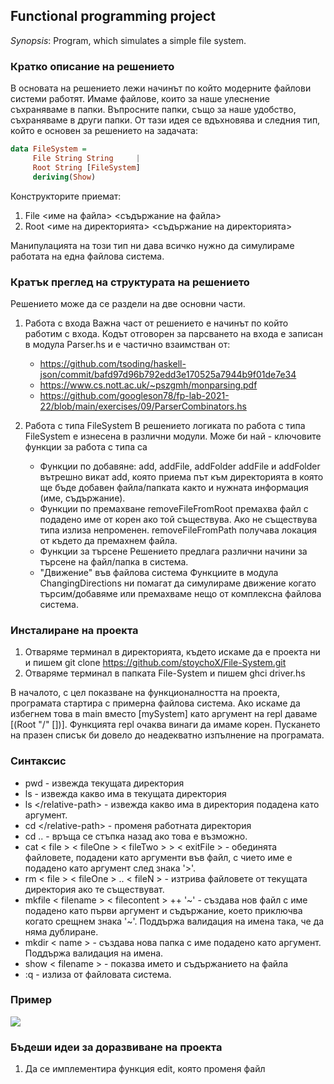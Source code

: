 ## **Functional programming project**
*Synopsis*: Program, which simulates a simple file system.

### Кратко описание на решението
В основата на решението лежи начинът по който модерните файлови системи работят. Имаме файлове, които за наше улеснение съхраняваме в папки. Въпросните папки, също за наше удобство, съхраняваме в други папки. От тази идея се вдъхновява и следния тип, който е основен за решението на задачата:

```haskell 
data FileSystem =
     File String String     |
     Root String [FileSystem]
     deriving(Show)
```
 Конструкторите приемат:
   1. File <име на файла> <съдържание на файла>
   2. Root <име на директорията> <съдържание на директорията>

Манипулацията на този тип ни дава всичко нужно да симулираме работата на една файлова система.

### Кратък преглед на структурата на решението
Решението може да се раздели на две основни части.
1. Работа с входа
     Важна част от решението е начинът по който работим с входа. Кодът отговорен за парсването на входа е записан в модула Parser.hs и е частично взаимстван от:

   * https://github.com/tsoding/haskell-json/commit/bafd97d96b792edd3e170525a7944b9f01de7e34
   * https://www.cs.nott.ac.uk/~pszgmh/monparsing.pdf
   * https://github.com/googleson78/fp-lab-2021-22/blob/main/exercises/09/ParserCombinators.hs
2. Работа с типа FileSystem
     В решението логиката по работа с типа FileSystem е изнесена в различни модули. Може би най - ключовите функции за работа с типа са
     * Функции по добавяне: add, addFile, addFolder
          addFile и addFolder вътрешно викат add, която приема път към директорията в която ще бъде добавен файла/папката както и нужната информация (име, съдържание).
     * Функции по премахване
          removeFileFromRoot премахва файл с подадено име от корен ако той съществува. Ако не съществува типа излиза непроменен.
          removeFileFromPath получава локация от където да премахнем файла.
     * Функции за търсене
        Решението предлага различни начини за търсене на файл/папка в система.
     * "Движение" във файлова система 
        Функциите в модула ChangingDirections ни помагат да симулираме движение когато търсим/добавяме или премахваме нещо от комплексна файлова система.

### Инсталиране на проекта
1. Отваряме терминал в директорията, където искаме да е проекта ни и пишем git clone https://github.com/stoychoX/File-System.git
2. Отваряме терминал в папката File-System и пишем ghci driver.hs

В началото, с цел показване на функционалността на проекта, програмата стартира с примерна файлова система.
Ако искаме да избегнем това в main вместо [mySystem] като аргумент на repl даваме [(Root "/" [])].
Функцията repl очаква винаги да имаме корен. Пускането на празен списък би довело до неадекватно изпълнение на програмата.


### Синтаксис
* pwd - извежда текущата директория
* ls - извежда какво има в текущата директория
* ls <\/relative-path> - извежда какво има в директория подадена като аргумент.
* cd <\/relative-path> - променя работната директория
* cd .. - връща се стъпка назад ако това е възможно.
* cat < file > < fileOne > < fileTwo > > < exitFile > - обединята файловете, подадени като аргументи във файл, с чието име е подадено като аргумент след знака '>'.
* rm < file > < fileOne > .. < fileN > - изтрива файловете от текущата директория ако те съществуват.
* mkfile < filename > < filecontent > ++ '\~' - създава нов файл с име подадено като първи аргумент и съдържание, което приключва когато срещнем знака '~'. Поддържа валидация на имена така, че да няма дублиране.
* mkdir < name > - създава нова папка с име подадено като аргумент. Поддържа валидация на имена.
* show < filename > - показва името и съдържанието на файла
* :q - излиза от файловата система.


### Пример
![](example.bmp)


### Бъдеши идеи за доразвиване на проекта
1. Да се имплементира функция edit, която променя файл
